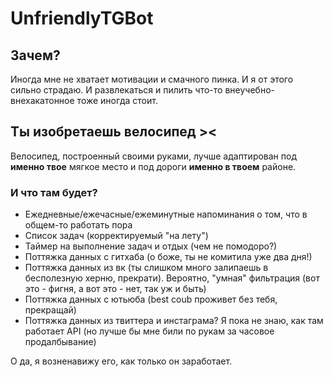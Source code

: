 # UnfriendlyTGBot

## Зачем? ##
Иногда мне не хватает мотивации и смачного пинка. И я от этого сильно страдаю.
И развлекаться и пилить что-то внеучебно-внехакатонное тоже иногда стоит.

## Ты изобретаешь велосипед >< ##
Велосипед, построенный своими руками, лучше адаптирован под __именно твое__ мягкое место и под дороги __именно в твоем__ районе.

### И что там будет? ###
- Ежедневные/ежечасные/ежеминутные напоминания о том, что в общем-то работать пора
- Список задач (корректируемый "на лету")
- Таймер на выполнение задач и отдых (чем не помодоро?)
- Поттяжка данных с гитхаба (о боже, ты не комитила уже два дня!)
- Поттяжка данных из вк (ты слишком много залипаешь в бесполезную херню, прекрати). Вероятно, "умная" фильтрация (вот это - фигня, а вот это - нет, так уж и быть)
- Поттяжка данных с ютьюба (best coub проживет без тебя, прекращай)
- Поттяжка данных из твиттера и инстаграма? Я пока не знаю, как там работает API (но лучше бы мне били по рукам за часовое продалбывание)


О да, я возненавижу его, как только он заработает.
